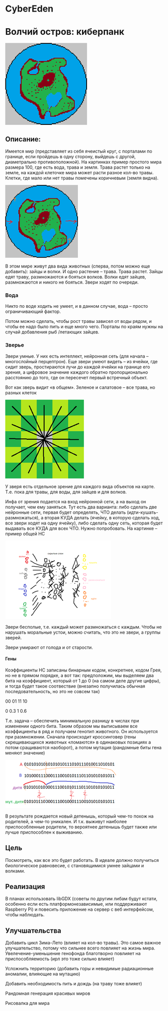 # CyberEden
# Волчий остров: киберпанк

 ![Alt text](/readmeImg/image.png?raw=true "Title")
 
## Описание:
Имеется мир (представляет из себя ячеистый круг, с порталами по границе, если пройдешь в одну сторону, выйдешь с другой, диаметрально противоположной). На картинках пример простого мира размера 100, где есть вода, трава и земля. Трава растет только на земле, на каждой клеточке мира может расти разное кол-во травы. Клетки, где мало или нет травы помечены коричневым (земля видна).

 ![Alt text](/readmeImg/portals.png?raw=true "Title")
 
В этом мире живут два вида животных (сперва, потом можно еще добавить): зайцы и волки. И одно растение – трава.
Трава растет. Зайцы едят траву, размножаются и бояться волков. Волки едят зайцев, размножаются и никого не бояться.
Звери ходят по очереди.
### Вода
Никто по воде ходить не умеет, и в данном случае, вода – просто ограничивающий фактор. 

Потом можно сделать, чтобы рост травы зависел от воды рядом, и чтобы ее надо было пить и еще много чего. Порталы по краям нужны на случай добавления рыб /летающих зайцев.
### Зверье
Звери умные. У них есть интеллект, нейронная сеть (для начала – многослойный перцептрон). Еще звери умеют видеть – из ячейки, где сидит зверь, простираются лучи до каждой ячейки на границе его зрения, а цифровое значение каждого обратно пропорционально расстоянию до того, где он пересечет первый встречный объект. 

Вот как зверь видит «в общем». Зеленое и салатовое – все трава, но разных клеток

 ![Alt text](/readmeImg/vision.png?raw=true "Title")
 
У зверя есть отдельное зрение для каждого вида объектов на карте. Т.е. пока для травы, для воды, для зайцев и для волков. 

Инфа от зрения подается на вход нейронной сети, а на выход он получает, чем ему заняться. Тут есть два варианта: либо сделать две нейронные сети, первая будет определять, ЧТО делать (идти-кушать-размножаться), а вторая КУДА делать (ячейку, в которую сделать ход, все звери ходят на одну ячейку), либо сделать одну сеть, которая будет выдавать все КУДА для всех ЧТО. Нужно попробовать. На картинке – пример общей НС

 ![Alt text](/readmeImg/brain.png?raw=true "Title")
 
Звери бесполые, т.е. каждый может размножаться с каждым. Чтобы не нарушать моральные устои, можно считать, что это не звери, а группы зверей.

Звери умирают от голода и от старости.
#### Гены
Коэффициенты НС записаны бинарным кодом, конкретнее, кодом Грея, но не в прямом порядке, а вот так: предположим, мы выделяем два бита на коэффициент, который от 1 до 0 (на самом деле другие цифры), и тогда будет такое соотвествие (внезапно получилась обычная последовательность, но это не совсем так)

00  01  11 10

0  0.3  1  0.6

Т.е. задача – обеспечить минимальную разницу в числах при изменении одного бита.
Таким образом мы выписываем все коэффициенты в ряд и получаем генотип животного. Он используется при размножении. Сначала происходит кроссинговер (гены скрещивающихся животных «ломаются» в одинаковых позициях а потом сращиваются наоборот), а потом мутация (рандомные биты гена меняют значение)

 ![Alt text](/readmeImg/genetics.png?raw=true "Title")
 
В результате рождается новый детенышь, который чем-то похож на родителей, а чем-то уникален. И т.к. выживут наиболее приспособленные родители, то вероятнее детенышь будет также или лучше приспособлен к выживанию.

## Цель
Посмотреть, как все это будет работать. В идеале должно получиться биологическое равновесие, с становящимися умнее зайцами и волками.

## Реализация
В планах использовать libGDX (советы по другим либам будут кстати, особенно если есть платформонезависимые, или поддерживают Raspberry Pi) и повесить приложение на сервер c веб интерфейсом, чтобы наблюдать.

## Улучшательства
Добавить цикл Зима-Лето (влияет на кол-во травы). Это самое важное улучшательство, потому что сильнее всего повлияет на жизнь мира. Увелечение-уменьшение генофонда благотворно повлияет на приспособляемость (ирл это тоже сильно влияет)

Усложнить территорию (добавить горы и невидимые радиационные аномалии, влияющие на мутацию)

Добавить необходимость пить и дождь (на траву тоже влияет)

Рандомная генерация красивых миров

Рисовалка для мира
 
